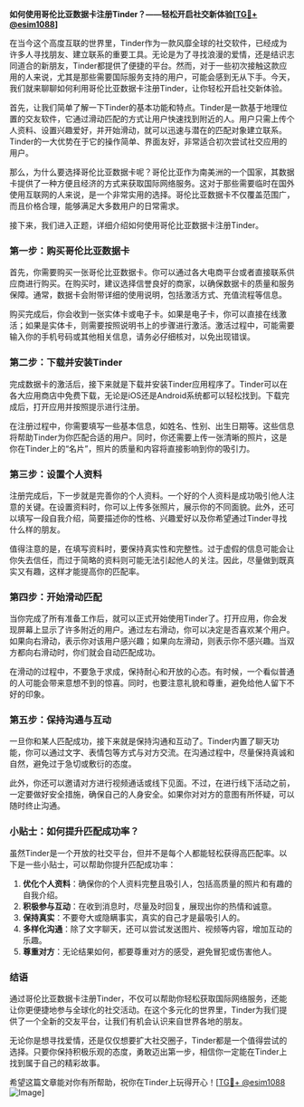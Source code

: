 **如何使用哥伦比亚数据卡注册Tinder？——轻松开启社交新体验[[TG💪+ @esim1088](https://t.me/s/esim1088)]**

在当今这个高度互联的世界里，Tinder作为一款风靡全球的社交软件，已经成为许多人寻找朋友、建立联系的重要工具。无论是为了寻找浪漫的爱情，还是结识志同道合的新朋友，Tinder都提供了便捷的平台。然而，对于一些初次接触这款应用的人来说，尤其是那些需要国际服务支持的用户，可能会感到无从下手。今天，我们就来聊聊如何利用哥伦比亚数据卡注册Tinder，让你轻松开启社交新体验。

首先，让我们简单了解一下Tinder的基本功能和特点。Tinder是一款基于地理位置的交友软件，它通过滑动匹配的方式让用户快速找到附近的人。用户只需上传个人资料、设置兴趣爱好，并开始滑动，就可以迅速与潜在的匹配对象建立联系。Tinder的一大优势在于它的操作简单、界面友好，非常适合初次尝试社交应用的用户。

那么，为什么要选择哥伦比亚数据卡呢？哥伦比亚作为南美洲的一个国家，其数据卡提供了一种方便且经济的方式来获取国际网络服务。这对于那些需要临时在国外使用互联网的人来说，是一个非常实用的选择。哥伦比亚数据卡不仅覆盖范围广，而且价格合理，能够满足大多数用户的日常需求。

接下来，我们进入正题，详细介绍如何使用哥伦比亚数据卡注册Tinder。

### 第一步：购买哥伦比亚数据卡

首先，你需要购买一张哥伦比亚数据卡。你可以通过各大电商平台或者直接联系供应商进行购买。在购买时，建议选择信誉良好的商家，以确保数据卡的质量和服务保障。通常，数据卡会附带详细的使用说明，包括激活方式、充值流程等信息。

购买完成后，你会收到一张实体卡或电子卡。如果是电子卡，你可以直接在线激活；如果是实体卡，则需要按照说明书上的步骤进行激活。激活过程中，可能需要输入你的手机号码或其他相关信息，请务必仔细核对，以免出现错误。

### 第二步：下载并安装Tinder

完成数据卡的激活后，接下来就是下载并安装Tinder应用程序了。Tinder可以在各大应用商店中免费下载，无论是iOS还是Android系统都可以轻松找到。下载完成后，打开应用并按照提示进行注册。

在注册过程中，你需要填写一些基本信息，如姓名、性别、出生日期等。这些信息将帮助Tinder为你匹配合适的用户。同时，你还需要上传一张清晰的照片，这是你在Tinder上的“名片”，照片的质量和内容将直接影响到你的吸引力。

### 第三步：设置个人资料

注册完成后，下一步就是完善你的个人资料。一个好的个人资料是成功吸引他人注意的关键。在设置资料时，你可以上传多张照片，展示你的不同面貌。此外，还可以填写一段自我介绍，简要描述你的性格、兴趣爱好以及你希望通过Tinder寻找什么样的朋友。

值得注意的是，在填写资料时，要保持真实性和完整性。过于虚假的信息可能会让你失去信任，而过于简略的资料则可能无法引起他人的关注。因此，尽量做到既真实又有趣，这样才能提高你的匹配率。

### 第四步：开始滑动匹配

当你完成了所有准备工作后，就可以正式开始使用Tinder了。打开应用，你会发现屏幕上显示了许多附近的用户。通过左右滑动，你可以决定是否喜欢某个用户。如果向右滑动，表示你对该用户感兴趣；如果向左滑动，则表示你不感兴趣。当双方都向右滑动时，你们就会自动匹配成功。

在滑动的过程中，不要急于求成，保持耐心和开放的心态。有时候，一个看似普通的人可能会带来意想不到的惊喜。同时，也要注意礼貌和尊重，避免给他人留下不好的印象。

### 第五步：保持沟通与互动

一旦你和某人匹配成功，接下来就是保持沟通和互动了。Tinder内置了聊天功能，你可以通过文字、表情包等方式与对方交流。在沟通过程中，尽量保持真诚和自然，避免过于急切或敷衍的态度。

此外，你还可以邀请对方进行视频通话或线下见面。不过，在进行线下活动之前，一定要做好安全措施，确保自己的人身安全。如果你对对方的意图有所怀疑，可以随时终止沟通。

### 小贴士：如何提升匹配成功率？

虽然Tinder是一个开放的社交平台，但并不是每个人都能轻松获得高匹配率。以下是一些小贴士，可以帮助你提升匹配成功率：

1. **优化个人资料**：确保你的个人资料完整且吸引人，包括高质量的照片和有趣的自我介绍。
2. **积极参与互动**：在收到消息时，尽量及时回复，展现出你的热情和诚意。
3. **保持真实**：不要夸大或隐瞒事实，真实的自己才是最吸引人的。
4. **多样化沟通**：除了文字聊天，还可以尝试发送图片、视频等内容，增加互动的乐趣。
5. **尊重对方**：无论结果如何，都要尊重对方的感受，避免冒犯或伤害他人。

### 结语

通过哥伦比亚数据卡注册Tinder，不仅可以帮助你轻松获取国际网络服务，还能让你更便捷地参与全球化的社交活动。在这个多元化的世界里，Tinder为我们提供了一个全新的交友平台，让我们有机会认识来自世界各地的朋友。

无论你是想寻找爱情，还是仅仅想要扩大社交圈子，Tinder都是一个值得尝试的选择。只要你保持积极乐观的态度，勇敢迈出第一步，相信你一定能在Tinder上找到属于自己的精彩故事。

希望这篇文章能对你有所帮助，祝你在Tinder上玩得开心！[[TG💪+ @esim1088](https://t.me/s/esim1088) ![Image](https://i.postimg.cc/4NQfJmqS/Snipaste-2025-05-13-00-14-12.png)]